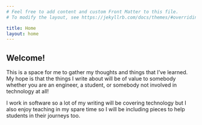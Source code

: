 ```yaml
---
# Feel free to add content and custom Front Matter to this file.
# To modify the layout, see https://jekyllrb.com/docs/themes/#overriding-theme-defaults

title: Home
layout: home
---
```


## Welcome!

This is a space for me to gather my thoughts and things that I’ve learned. My hope is that the things I write about will be of value to somebody whether you are an engineer, a student, or somebody not involved in technology at all!

I work in software so a lot of my writing will be covering technology but I also enjoy teaching in my spare time so I will be including pieces to help students in their journeys too.